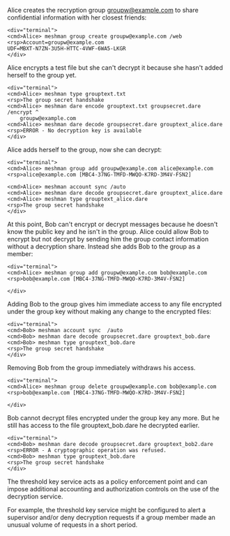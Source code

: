 Alice creates the recryption group groupw@example.com to share confidential information with
her closest friends:


~~~~
<div="terminal">
<cmd>Alice> meshman group create groupw@example.com /web
<rsp>Account=groupw@example.com
UDF=MBXT-N7ZN-3U5H-HTTC-4VWF-6WA5-LKGR
</div>
~~~~

Alice encrypts a test file but she can't decrypt it because she hasn't added herself 
to the group yet.


~~~~
<div="terminal">
<cmd>Alice> meshman type grouptext.txt
<rsp>The group secret handshake
<cmd>Alice> meshman dare encode grouptext.txt groupsecret.dare /encrypt ^
    groupw@example.com
<cmd>Alice> meshman dare decode groupsecret.dare grouptext_alice.dare
<rsp>ERROR - No decryption key is available
</div>
~~~~

Alice adds herself to the group, now she can decrypt:



~~~~
<div="terminal">
<cmd>Alice> meshman group add groupw@example.com alice@example.com
<rsp>alice@example.com [MBC4-37NG-TMFD-MWQO-K7RD-3M4V-FSN2]

<cmd>Alice> meshman account sync /auto
<cmd>Alice> meshman dare decode groupsecret.dare grouptext_alice.dare
<cmd>Alice> meshman type grouptext_alice.dare
<rsp>The group secret handshake
</div>
~~~~

At this point, Bob can't encrypt or decrypt messages because he doesn't know the 
public key and he isn't in the group. Alice could allow Bob to encrypt but not
decrypt by sending him the group contact information without a decryption share. 
Instead she adds Bob to the group as a member:


~~~~
<div="terminal">
<cmd>Alice> meshman group add groupw@example.com bob@example.com
<rsp>bob@example.com [MBC4-37NG-TMFD-MWQO-K7RD-3M4V-FSN2]

</div>
~~~~

Adding Bob to the group gives him immediate access to any file encrypted under
the group key without making any change to the encrypted files:


~~~~
<div="terminal">
<cmd>Bob> meshman account sync  /auto
<cmd>Bob> meshman dare decode groupsecret.dare grouptext_bob.dare
<cmd>Bob> meshman type grouptext_bob.dare
<rsp>The group secret handshake
</div>
~~~~

Removing Bob from the group immediately withdraws his access.


~~~~
<div="terminal">
<cmd>Alice> meshman group delete groupw@example.com bob@example.com
<rsp>bob@example.com [MBC4-37NG-TMFD-MWQO-K7RD-3M4V-FSN2]

</div>
~~~~

Bob cannot decrypt files encrypted under the group key any more. But he 
still has access to the file grouptext_bob.dare he decrypted earlier.


~~~~
<div="terminal">
<cmd>Bob> meshman dare decode groupsecret.dare grouptext_bob2.dare
<rsp>ERROR - A cryptographic operation was refused.
<cmd>Bob> meshman type grouptext_bob.dare
<rsp>The group secret handshake
</div>
~~~~

The threshold key service acts as a policy enforcement point and can impose 
additional accounting and authorization controls on the use of the decryption
service.

For example, the threshold key service might be configured to alert a 
supervisor and/or deny decryption requests if a group member made an unusual 
volume of requests in a short period.



